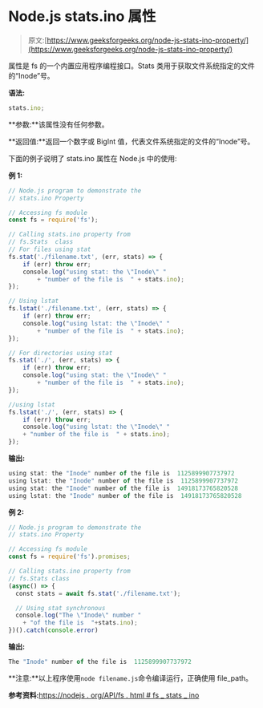 # Node.js stats.ino 属性

> 原文:[https://www.geeksforgeeks.org/node-js-stats-ino-property/](https://www.geeksforgeeks.org/node-js-stats-ino-property/)

属性是 fs 的一个内置应用程序编程接口。Stats 类用于获取文件系统指定的文件的“Inode”号。

**语法:**

```js
stats.ino;
```

**参数:**该属性没有任何参数。

**返回值:**返回一个数字或 BigInt 值，代表文件系统指定的文件的“Inode”号。

下面的例子说明了 stats.ino 属性在 Node.js 中的使用:

**例 1:**

```js
// Node.js program to demonstrate the   
// stats.ino Property

// Accessing fs module
const fs = require('fs');

// Calling stats.ino property from
// fs.Stats  class
// For files using stat
fs.stat('./filename.txt', (err, stats) => {
    if (err) throw err;
    console.log("using stat: the \"Inode\" "
        + "number of the file is  " + stats.ino);
});

// Using lstat
fs.lstat('./filename.txt', (err, stats) => {
    if (err) throw err;
    console.log("using lstat: the \"Inode\" "
        + "number of the file is  " + stats.ino);
});

// For directories using stat
fs.stat('./', (err, stats) => {
    if (err) throw err;
    console.log("using stat: the \"Inode\" "
        + "number of the file is  " + stats.ino);
});

//using lstat
fs.lstat('./', (err, stats) => {
    if (err) throw err;
    console.log("using lstat: the \"Inode\" "
    + "number of the file is  " + stats.ino);
});
```

**输出:**

```js
using stat: the "Inode" number of the file is  1125899907737972
using lstat: the "Inode" number of the file is  1125899907737972
using stat: the "Inode" number of the file is  14918173765820528
using lstat: the "Inode" number of the file is  14918173765820528

```

**例 2:**

```js
// Node.js program to demonstrate the   
// stats.ino Property

// Accessing fs module
const fs = require('fs').promises;

// Calling stats.ino property from
// fs.Stats class
(async() => {
  const stats = await fs.stat('./filename.txt');

  // Using stat synchronous
  console.log("The \"Inode\" number "
    + "of the file is  "+stats.ino);
})().catch(console.error)
```

**输出:**

```js
The "Inode" number of the file is  1125899907737972

```

**注意:**以上程序使用`node filename.js`命令编译运行，正确使用 file_path。

**参考资料:**[https://nodejs . org/API/fs . html # fs _ stats _ ino](https://nodejs.org/api/fs.html#fs_stats_ino)